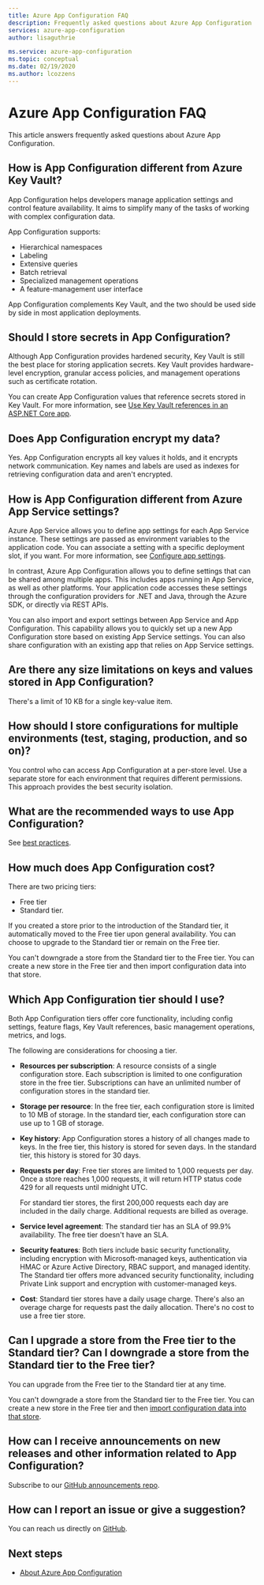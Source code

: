 ```yaml
---
title: Azure App Configuration FAQ
description: Frequently asked questions about Azure App Configuration
services: azure-app-configuration
author: lisaguthrie

ms.service: azure-app-configuration
ms.topic: conceptual
ms.date: 02/19/2020
ms.author: lcozzens
---
```


# Azure App Configuration FAQ

This article answers frequently asked questions about Azure App Configuration.

## How is App Configuration different from Azure Key Vault?

App Configuration helps developers manage application settings and control feature availability. It aims to simplify many of the tasks of working with complex configuration data.

App Configuration supports:

- Hierarchical namespaces
- Labeling
- Extensive queries
- Batch retrieval
- Specialized management operations
- A feature-management user interface

App Configuration complements Key Vault, and the two should be used side by side in most application deployments.

## Should I store secrets in App Configuration?

Although App Configuration provides hardened security, Key Vault is still the best place for storing application secrets. Key Vault provides hardware-level encryption, granular access policies, and management operations such as certificate rotation.

You can create App Configuration values that reference secrets stored in Key Vault. For more information, see [Use Key Vault references in an ASP.NET Core app](./use-key-vault-references-dotnet-core.md).

## Does App Configuration encrypt my data?

Yes. App Configuration encrypts all key values it holds, and it encrypts network communication. Key names and labels are used as indexes for retrieving configuration data and aren't encrypted.

## How is App Configuration different from Azure App Service settings?

Azure App Service allows you to define app settings for each App Service instance. These settings are passed as environment variables to the application code. You can associate a setting with a specific deployment slot, if you want. For more information, see [Configure app settings](/azure/app-service/configure-common#configure-app-settings).

In contrast, Azure App Configuration allows you to define settings that can be shared among multiple apps. This includes apps running in App Service, as well as other platforms. Your application code accesses these settings through the configuration providers for .NET and Java, through the Azure SDK, or directly via REST APIs.

You can also import and export settings between App Service and App Configuration. This capability allows you to quickly set up a new App Configuration store based on existing App Service settings. You can also share configuration with an existing app that relies on App Service settings.

## Are there any size limitations on keys and values stored in App Configuration?

There's a limit of 10 KB for a single key-value item.

## How should I store configurations for multiple environments (test, staging, production, and so on)?

You control who can access App Configuration at a per-store level. Use a separate store for each environment that requires different permissions. This approach provides the best security isolation.

## What are the recommended ways to use App Configuration?

See [best practices](./howto-best-practices.md).

## How much does App Configuration cost?

There are two pricing tiers: 

- Free tier
- Standard tier.

If you created a store prior to the introduction of the Standard tier, it automatically moved to the Free tier upon general availability. You can choose to upgrade to the Standard tier or remain on the Free tier.

You can't downgrade a store from the Standard tier to the Free tier. You can create a new store in the Free tier and then import configuration data into that store.

## Which App Configuration tier should I use?

Both App Configuration tiers offer core functionality, including config settings, feature flags, Key Vault references, basic management operations, metrics, and logs.

The following are considerations for choosing a tier.

- **Resources per subscription**: A resource consists of a single configuration store. Each subscription is limited to one configuration store in the free tier. Subscriptions can have an unlimited number of configuration stores in the standard tier.
- **Storage per resource**: In the free tier, each configuration store is limited to 10 MB of storage. In the standard tier, each configuration store can use up to 1 GB of storage.
- **Key history**: App Configuration stores a history of all changes made to keys. In the free tier, this history is stored for seven days. In the standard tier, this history is stored for 30 days.
- **Requests per day**: Free tier stores are limited to 1,000 requests per day. Once a store reaches 1,000 requests, it will return HTTP status code 429 for all requests until midnight UTC.

    For standard tier stores, the first 200,000 requests each day are included in the daily charge. Additional requests are billed as overage.

- **Service level agreement**: The standard tier has an SLA of 99.9% availability. The free tier doesn't have an SLA.
- **Security features**: Both tiers include basic security functionality, including encryption with Microsoft-managed keys, authentication via HMAC or Azure Active Directory, RBAC support, and managed identity. The Standard tier offers more advanced security functionality, including Private Link support and encryption with customer-managed keys.
- **Cost**: Standard tier stores have a daily usage charge. There's also an overage charge for requests past the daily allocation. There's no cost to use a free tier store.

## Can I upgrade a store from the Free tier to the Standard tier? Can I downgrade a store from the Standard tier to the Free tier?

You can upgrade from the Free tier to the Standard tier at any time.

You can't downgrade a store from the Standard tier to the Free tier. You can create a new store in the Free tier and then [import configuration data into that store](howto-import-export-data.md).

## How can I receive announcements on new releases and other information related to App Configuration?

Subscribe to our [GitHub announcements repo](https://github.com/Azure/AppConfiguration-Announcements).

## How can I report an issue or give a suggestion?

You can reach us directly on [GitHub](https://github.com/Azure/AppConfiguration/issues).

## Next steps

* [About Azure App Configuration](./overview.md)

